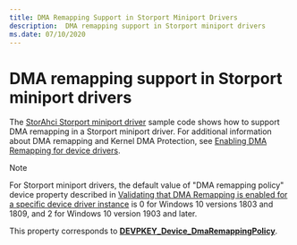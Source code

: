 ```yaml
---
title: DMA Remapping Support in Storport Miniport Drivers
description:  DMA remapping support in Storport miniport drivers
ms.date: 07/10/2020
---
```


# DMA remapping support in Storport miniport drivers

The [StorAhci Storport miniport driver](https://github.com/Microsoft/Windows-driver-samples/tree/main/storage/miniports/storahci) sample code shows how to support DMA remapping in a Storport miniport driver. For additional information about DMA remapping and Kernel DMA Protection, see [Enabling DMA Remapping for device drivers](../pci/enabling-dma-remapping-for-device-drivers.md).

> [!NOTE]
>
> For Storport miniport drivers, the default value of "DMA remapping policy" device property described in [Validating that DMA Remapping is enabled for a specific device driver instance](../pci/enabling-dma-remapping-for-device-drivers.md#validating-that-dma-remapping-is-enabled-for-a-specific-device-driver-instance) is 0 for Windows 10 versions 1803 and 1809, and 2 for Windows 10 version 1903 and later.

This property corresponds to [**DEVPKEY_Device_DmaRemappingPolicy**](../install/devpkey-device-dmaremappingpolicy.md).
